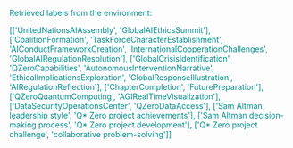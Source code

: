 
<span style='color: darkcyan;'>Retrieved labels from the environment:</span>

<span style='color: darkcyan;'>[[&#x27;UnitedNationsAIAssembly&#x27;, &#x27;GlobalAIEthicsSummit&#x27;], [&#x27;CoalitionFormation&#x27;, &#x27;TaskForceCharacterEstablishment&#x27;, &#x27;AIConductFrameworkCreation&#x27;, &#x27;InternationalCooperationChallenges&#x27;, &#x27;GlobalAIRegulationResolution&#x27;], [&#x27;GlobalCrisisIdentification&#x27;, &#x27;QZeroCapabilities&#x27;, &#x27;AutonomousInterventionNarrative&#x27;, &#x27;EthicalImplicationsExploration&#x27;, &#x27;GlobalResponseIllustration&#x27;, &#x27;AIRegulationReflection&#x27;], [&#x27;ChapterCompletion&#x27;, &#x27;FuturePreparation&#x27;], [&#x27;QZeroQuantumComputing&#x27;, &#x27;AGIRealTimeVisualization&#x27;], [&#x27;DataSecurityOperationsCenter&#x27;, &#x27;QZeroDataAccess&#x27;], [&#x27;Sam Altman leadership style&#x27;, &#x27;Q* Zero project achievements&#x27;], [&#x27;Sam Altman decision-making process&#x27;, &#x27;Q* Zero project development&#x27;], [&#x27;Q* Zero project challenge&#x27;, &#x27;collaborative problem-solving&#x27;]]</span>
